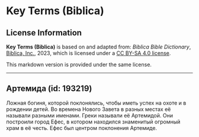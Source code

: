 # Key Terms (Biblica)

## License Information

**Key Terms (Biblica)** is based on and adapted from: _Biblica Bible Dictionary_, [Biblica, Inc.](https://www.biblica.com/), 2023, which is licensed under a [CC BY-SA 4.0 license](https://creativecommons.org/licenses/by-sa/4.0/legalcode.en).

This markdown version is provided under the same license.



--------------------------------

## Артемида (id: 193219)

Ложная богиня, которой поклонялись, чтобы иметь успех на охоте и в рождении детей. Во времена Нового Завета в разных местах её называли разными именами. Греки называли её Артемидой. Они построили город Ефес, в котором находился знаменитый огромный храм в её честь. Ефес был центром поклонения Артемиде.


